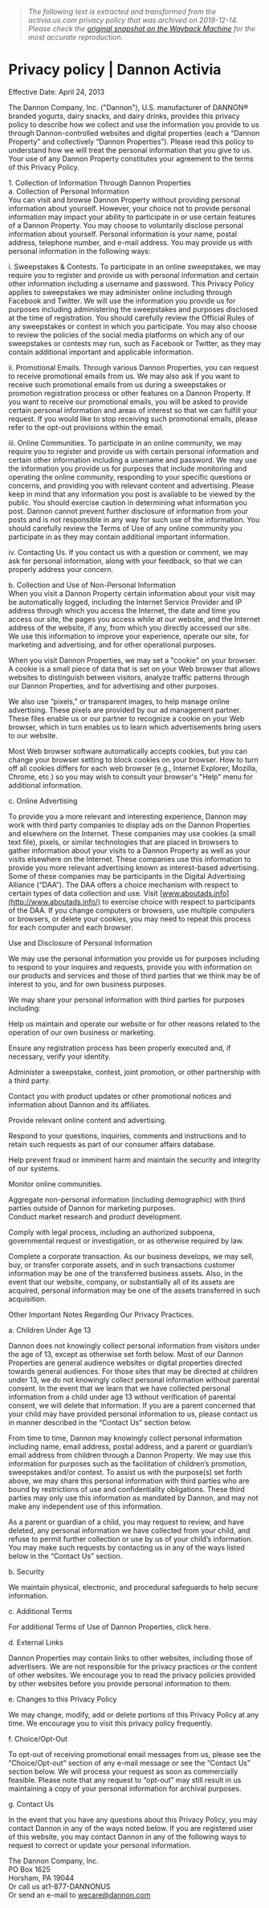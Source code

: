 > *The following text is extracted and transformed from the activia.us.com privacy policy that was archived on 2019-12-14. Please check the [original snapshot on the Wayback Machine](https://web.archive.org/web/20191214063654id_/http%3A//www.activia.us.com/privacy-policy) for the most accurate reproduction.*

# Privacy policy | Dannon Activia

Effective Date: April 24, 2013

The Dannon Company, Inc. ("Dannon"), U.S. manufacturer of DANNON® branded yogurts, dairy snacks, and dairy drinks, provides this privacy policy to describe how we collect and use the information you provide to us through Dannon-controlled websites and digital properties (each a “Dannon Property” and collectively “Dannon Properties”). Please read this policy to understand how we will treat the personal information that you give to us. Your use of any Dannon Property constitutes your agreement to the terms of this Privacy Policy.

1\. Collection of Information Through Dannon Properties  
a. Collection of Personal Information  
You can visit and browse Dannon Property without providing personal information about yourself. However, your choice not to provide personal information may impact your ability to participate in or use certain features of a Dannon Property. You may choose to voluntarily disclose personal information about yourself. Personal information is your name, postal address, telephone number, and e-mail address. You may provide us with personal information in the following ways:

i. Sweepstakes & Contests. To participate in an online sweepstakes, we may require you to register and provide us with personal information and certain other information including a username and password. This Privacy Policy applies to sweepstakes we may administer online including through Facebook and Twitter. We will use the information you provide us for purposes including administering the sweepstakes and purposes disclosed at the time of registration. You should carefully review the Official Rules of any sweepstakes or contest in which you participate. You may also choose to review the policies of the social media platforms on which any of our sweepstakes or contests may run, such as Facebook or Twitter, as they may contain additional important and applicable information.

ii. Promotional Emails. Through various Dannon Properties, you can request to receive promotional emails from us. We may also ask if you want to receive such promotional emails from us during a sweepstakes or promotion registration process or other features on a Dannon Property. If you want to receive our promotional emails, you will be asked to provide certain personal information and areas of interest so that we can fulfill your request. If you would like to stop receiving such promotional emails, please refer to the opt-out provisions within the email.

iii. Online Communities. To participate in an online community, we may require you to register and provide us with certain personal information and certain other information including a username and password. We may use the information you provide us for purposes that include monitoring and operating the online community, responding to your specific questions or concerns, and providing you with relevant content and advertising. Please keep in mind that any information you post is available to be viewed by the public. You should exercise caution in determining what information you post. Dannon cannot prevent further disclosure of information from your posts and is not responsible in any way for such use of the information. You should carefully review the Terms of Use of any online community you participate in as they may contain additional important information.

iv. Contacting Us. If you contact us with a question or comment, we may ask for personal information, along with your feedback, so that we can properly address your concern.

b. Collection and Use of Non-Personal Information  
When you visit a Dannon Property certain information about your visit may be automatically logged, including the Internet Service Provider and IP address through which you access the Internet, the date and time you access our site, the pages you access while at our website, and the Internet address of the website, if any, from which you directly accessed our site. We use this information to improve your experience, operate our site, for marketing and advertising, and for other operational purposes.

When you visit Dannon Properties, we may set a "cookie" on your browser. A cookie is a small piece of data that is set on your Web browser that allows websites to distinguish between visitors, analyze traffic patterns through our Dannon Properties, and for advertising and other purposes.

We also use “pixels,” or transparent images, to help manage online advertising. These pixels are provided by our ad management partner. These files enable us or our partner to recognize a cookie on your Web browser, which in turn enables us to learn which advertisements bring users to our website.

Most Web browser software automatically accepts cookies, but you can change your browser setting to block cookies on your browser. How to turn off all cookies differs for each web browser (e.g., Internet Explorer, Mozilla, Chrome, etc.) so you may wish to consult your browser's "Help" menu for additional information.

c. Online Advertising

To provide you a more relevant and interesting experience, Dannon may work with third party companies to display ads on the Dannon Properties and elsewhere on the Internet. These companies may use cookies (a small text file), pixels, or similar technologies that are placed in browsers to gather information about your visits to a Dannon Property as well as your visits elsewhere on the Internet. These companies use this information to provide you more relevant advertising known as interest-based advertising. Some of these companies may be participants in the Digital Advertising Alliance (“DAA”). The DAA offers a choice mechanism with respect to certain types of data collection and use. Visit [www.aboutads.info](http://www.aboutads.info/) to exercise choice with respect to participants of the DAA. If you change computers or browsers, use multiple computers or browsers, or delete your cookies, you may need to repeat this process for each computer and each browser.

Use and Disclosure of Personal Information

We may use the personal information you provide us for purposes including to respond to your inquires and requests, provide you with information on our products and services and those of third parties that we think may be of interest to you, and for own business purposes.

We may share your personal information with third parties for purposes including:

Help us maintain and operate our website or for other reasons related to the operation of our own business or marketing.

Ensure any registration process has been properly executed and, if necessary, verify your identity.

Administer a sweepstake, contest, joint promotion, or other partnership with a third party.

Contact you with product updates or other promotional notices and information about Dannon and its affiliates.

Provide relevant online content and advertising.

Respond to your questions, inquiries, comments and instructions and to retain such requests as part of our consumer affairs database.

Help prevent fraud or imminent harm and maintain the security and integrity of our systems.

Monitor online communities.

Aggregate non-personal information (including demographic) with third parties outside of Dannon for marketing purposes.  
Conduct market research and product development.

Comply with legal process, including an authorized subpoena, governmental request or investigation, or as otherwise required by law.

Complete a corporate transaction. As our business develops, we may sell, buy, or transfer corporate assets, and in such transactions customer information may be one of the transferred business assets. Also, in the event that our website, company, or substantially all of its assets are acquired, personal information may be one of the assets transferred in such acquisition.

Other Important Notes Regarding Our Privacy Practices.

a. Children Under Age 13

Dannon does not knowingly collect personal information from visitors under the age of 13, except as otherwise set forth below. Most of our Dannon Properties are general audience websites or digital properties directed towards general audiences. For those sites that may be directed at children under 13, we do not knowingly collect personal information without parental consent. In the event that we learn that we have collected personal information from a child under age 13 without verification of parental consent, we will delete that information. If you are a parent concerned that your child may have provided personal information to us, please contact us in manner described in the “Contact Us” section below.

From time to time, Dannon may knowingly collect personal information including name, email address, postal address, and a parent or guardian’s email address from children through a Dannon Property. We may use this information for purposes such as the facilitation of children’s promotion, sweepstakes and/or contest. To assist us with the purpose(s) set forth above, we may share this personal information with third parties who are bound by restrictions of use and confidentiality obligations. These third parties may only use this information as mandated by Dannon, and may not make any independent use of this information.

As a parent or guardian of a child, you may request to review, and have deleted, any personal information we have collected from your child, and refuse to permit further collection or use by us of your child’s information. You may make such requests by contacting us in any of the ways listed below in the “Contact Us” section.

b. Security

We maintain physical, electronic, and procedural safeguards to help secure information.

c. Additional Terms

For additional Terms of Use of Dannon Properties, click here.

d. External Links

Dannon Properties may contain links to other websites, including those of advertisers. We are not responsible for the privacy practices or the content of other websites. We encourage you to read the privacy policies provided by other websites before you provide personal information to them.

e. Changes to this Privacy Policy

We may change, modify, add or delete portions of this Privacy Policy at any time. We encourage you to visit this privacy policy frequently.

f. Choice/Opt-Out

To opt-out of receiving promotional email messages from us, please see the “Choice/Opt-out” section of any e-mail message or see the “Contact Us” section below. We will process your request as soon as commercially feasible. Please note that any request to “opt-out” may still result in us maintaining a copy of your personal information for archival purposes.

g. Contact Us

In the event that you have any questions about this Privacy Policy, you may contact Dannon in any of the ways noted below. If you are registered user of this website, you may contact Dannon in any of the following ways to request to correct or update your personal information.

The Dannon Company, Inc.  
PO Box 1625  
Horsham, PA 19044  
Or call us at1-877-DANNONUS  
Or send an e-mail to [wecare@dannon.com](mailto:wecare@dannon.com)
